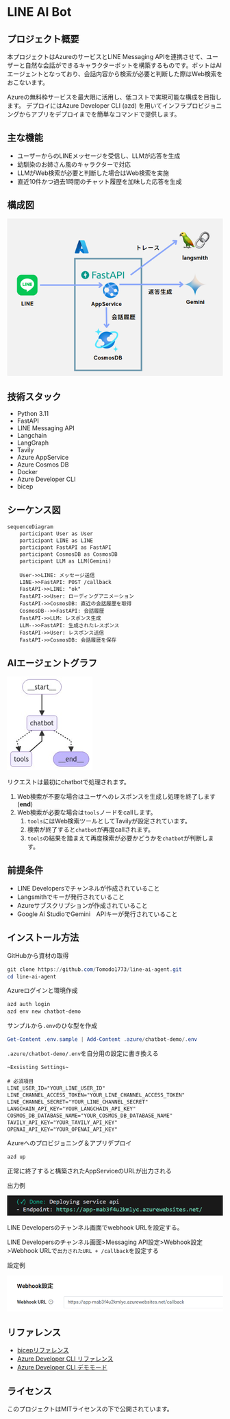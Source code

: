 # LINE AI Bot

## プロジェクト概要

本プロジェクトはAzureのサービスとLINE Messaging APIを連携させて、ユーザーと自然な会話ができるキャラクターボットを構築するものです。ボットはAIエージェントとなっており、会話内容から検索が必要と判断した際はWeb検索をおこないます。

Azureの無料枠サービスを最大限に活用し、低コストで実現可能な構成を目指します。
デプロイにはAzure Developer CLI (azd) を用いてインフラプロビジョニングからアプリをデプロイまでを簡単なコマンドで提供します。

## 主な機能

- ユーザーからのLINEメッセージを受信し、LLMが応答を生成
- 幼馴染のお姉さん風のキャラクターで対応
- LLMがWeb検索が必要と判断した場合はWeb検索を実施
- 直近10件かつ過去1時間のチャット履歴を加味した応答を生成

## 構成図

![構成図](./images/architecture.png)

## 技術スタック

- Python 3.11
- FastAPI
- LINE Messaging API
- Langchain
- LangGraph
- Tavily
- Azure AppService
- Azure Cosmos DB
- Docker
- Azure Developer CLI
- bicep

## シーケンス図

```mermaid
sequenceDiagram
    participant User as User
    participant LINE as LINE
    participant FastAPI as FastAPI
    participant CosmosDB as CosmosDB
    participant LLM as LLM(Gemini)

    User->>LINE: メッセージ送信
    LINE->>FastAPI: POST /callback
    FastAPI->>LINE: "ok"
    FastAPI->>User: ローディングアニメーション
    FastAPI->>CosmosDB: 直近の会話履歴を取得
    CosmosDB-->>FastAPI: 会話履歴
    FastAPI->>LLM: レスポンス生成
    LLM-->>FastAPI: 生成されたレスポンス
    FastAPI->>User: レスポンス送信
    FastAPI->>CosmosDB: 会話履歴を保存
```

## AIエージェントグラフ

![urlの出力](./images/quick_start.png)

リクエストは最初にchatbotで処理されます。

1. Web検索が不要な場合はユーザへのレスポンスを生成し処理を終了します(__end__)
2. Web検索が必要な場合は`tools`ノードをcallします。
   1. `tools`にはWeb検索ツールとしてTavilyが設定されています。
   2. 検索が終了すると`chatbot`が再度callされます。
   3. `tools`の結果を踏まえて再度検索が必要かどうかを`chatbot`が判断します。

## 前提条件

- LINE Developersでチャンネルが作成されていること
- Langsmithでキーが発行されていること
- Azureサブスクリプションが作成されていること
- Google Ai StudioでGemini　APIキーが発行されていること

## インストール方法

GitHubから資材の取得

```powershell
git clone https://github.com/Tomodo1773/line-ai-agent.git
cd line-ai-agent
```

Azureログインと環境作成

```powershell
azd auth login
azd env new chatbot-demo
```

サンプルから`.env`のひな型を作成

```powershell
Get-Content .env.sample | Add-Content .azure/chatbot-demo/.env
```

`.azure/chatbot-demo/.env`を自分用の設定に書き換える

```env:.env
~Exsisting Settings~

# 必須項目
LINE_USER_ID="YOUR_LINE_USER_ID"
LINE_CHANNEL_ACCESS_TOKEN="YOUR_LINE_CHANNEL_ACCESS_TOKEN"
LINE_CHANNEL_SECRET="YOUR_LINE_CHANNEL_SECRET"
LANGCHAIN_API_KEY="YOUR_LANGCHAIN_API_KEY"
COSMOS_DB_DATABASE_NAME="YOUR_COSMOS_DB_DATABASE_NAME"
TAVILY_API_KEY="YOUR_TAVILY_API_KEY"
OPENAI_API_KEY="YOUR_OPENAI_API_KEY"
```

Azureへのプロビジョニング＆アプリデプロイ

```powershell
azd up
```

正常に終了すると構築されたAppServiceのURLが出力される

出力例

![urlの出力](./images/azd_output.png)

LINE Developersのチャンネル画面でwebhook URLを設定する。

LINE Developersのチャンネル画面>Messaging API設定>Webhook設定>Webhook URLで`出力されたURL + /callback`を設定する

設定例

![LINE Dvelopers Webhook url](./images/line_webhook_url.png)

## リファレンス

- [bicepリファレンス](https://learn.microsoft.com/en-us/azure/templates/microsoft.web/serverfarms?pivots=deployment-language-bicep#appserviceplanproperties)
- [Azure Developer CLI リファレンス](https://learn.microsoft.com/ja-jp/azure/developer/azure-developer-cli/reference#azd-hooks)
- [Azure Developer CLI デモモード](https://learn.microsoft.com/ja-jp/azure/developer/azure-developer-cli/manage-environment-variables#enable-demo-mode)

## ライセンス

このプロジェクトはMITライセンスの下で公開されています。
